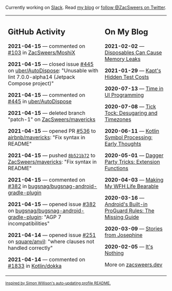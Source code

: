 Currently working on [Slack](https://slack.com/). Read [my blog](https://zacsweers.dev/) or [follow @ZacSweers on Twitter](https://twitter.com/ZacSweers).

<table><tr><td valign="top" width="60%">

## GitHub Activity
<!-- githubActivity starts -->
**2021-04-15** — commented on [#103](https://github.com/ZacSweers/MoshiX/issues/103#issuecomment-820787715) in [ZacSweers/MoshiX](https://api.github.com/repos/ZacSweers/MoshiX)

**2021-04-15** — closed issue [#445](https://api.github.com/repos/uber/AutoDispose/issues/445) on [uber/AutoDispose](https://api.github.com/repos/uber/AutoDispose): "Unusable with lint 7.0.0-alpha14 (Jetpack Compose project)"

**2021-04-15** — commented on [#445](https://github.com/uber/AutoDispose/issues/445#issuecomment-820781170) in [uber/AutoDispose](https://api.github.com/repos/uber/AutoDispose)

**2021-04-15** — deleted branch "patch-1" on [ZacSweers/mavericks](https://api.github.com/repos/ZacSweers/mavericks)

**2021-04-15** — opened PR [#536](https://api.github.com/repos/airbnb/mavericks/pulls/536) to [airbnb/mavericks](https://api.github.com/repos/airbnb/mavericks): "Fix syntax in README"

**2021-04-15** — pushed [`8b521b72`](https://github.com/ZacSweers/mavericks/commit/8b521b72a546f602d50ee7c24af81cc8b8e08418) to [ZacSweers/mavericks](https://api.github.com/repos/ZacSweers/mavericks): "Fix syntax in README"

**2021-04-15** — commented on [#382](https://github.com/bugsnag/bugsnag-android-gradle-plugin/issues/382#issuecomment-820549128) in [bugsnag/bugsnag-android-gradle-plugin](https://api.github.com/repos/bugsnag/bugsnag-android-gradle-plugin)

**2021-04-15** — opened issue [#382](https://api.github.com/repos/bugsnag/bugsnag-android-gradle-plugin/issues/382) on [bugsnag/bugsnag-android-gradle-plugin](https://api.github.com/repos/bugsnag/bugsnag-android-gradle-plugin): "AGP 7 incompatibilities"

**2021-04-14** — opened issue [#251](https://api.github.com/repos/square/anvil/issues/251) on [square/anvil](https://api.github.com/repos/square/anvil): "where clauses not handled correctly"

**2021-04-14** — commented on [#1833](https://github.com/Kotlin/dokka/issues/1833#issuecomment-819740287) in [Kotlin/dokka](https://api.github.com/repos/Kotlin/dokka)
<!-- githubActivity ends -->
</td><td valign="top" width="40%">

## On My Blog
<!-- blog starts -->
**2021-02-02** — [Disposables Can Cause Memory Leaks](https://www.zacsweers.dev/disposables-can-cause-memory-leaks/)

**2021-01-29** — [Kapt's Hidden Test Costs](https://www.zacsweers.dev/kapts-hidden-test-costs/)

**2020-07-13** — [Time in UI Programming](https://www.zacsweers.dev/time-in-ui/)

**2020-07-08** — [Tick Tock: Desugaring and Timezones](https://www.zacsweers.dev/ticktock-desugaring-timezones/)

**2020-06-11** — [Kotlin Symbol Processing: Early Thoughts](https://www.zacsweers.dev/kotlin-symbol-processor-early-thoughts/)

**2020-05-01** — [Dagger Party Tricks: Extension Functions](https://www.zacsweers.dev/dagger-party-tricks-extension-functions/)

**2020-04-03** — [Making My WFH Life Bearable](https://www.zacsweers.dev/making-wfh-life-bearable/)

**2020-03-16** — [Android's Built-in ProGuard Rules: The Missing Guide](https://www.zacsweers.dev/android-proguard-rules/)

**2020-03-09** — [Stories from Josephine](https://www.zacsweers.dev/stories-from-josephine/)

**2020-02-05** — [It's Nothing](https://www.zacsweers.dev/its-nothing/)
<!-- blog ends -->
More on [zacsweers.dev](https://zacsweers.dev/)
</td></tr></table>

<sub><a href="https://simonwillison.net/2020/Jul/10/self-updating-profile-readme/">Inspired by Simon Willison's auto-updating profile README.</a></sub>